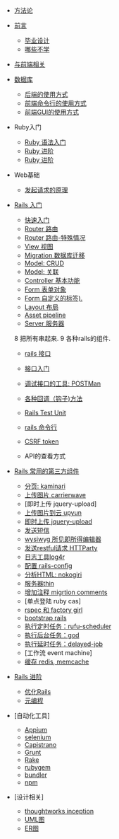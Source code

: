 * [方法论](methodologies.md)
* [前言](preface.md)
  * [毕业设计](biye.md)
  * [哪些不学](part3_rails_premier/buyongxue.md)
* [与前端相关](authentication.md)
* [数据库](database.md)
  * [后端的使用方式](database_server.md)
  * [前端命令行的使用方式](database_command_line.md)
  * [前端GUI的使用方式](database_gui.md)

* Ruby入门
  * [Ruby 语法入门](part3_rails_premier/ruby_premier.md)
  * [Ruby 进阶](part3_rails_premier/ruby_jin_jie.md)
  * [Ruby 进阶 ](part3_rails_premier/ruby_advanced.md)

* Web基础
  * [发起请求的原理](network_basic.md)

* [Rails 入门](part3_rails_premier.md)
  * [快速入门](part3_rails_premier/rails_tutorial_from_view.md)
  * [Router 路由](part3_rails_premier/routes.md)
  * [Router 路由-特殊情况](part3_rails_premier/routes_special.md)
  * [View 视图](part3_rails_premier/rails_view.md)
  * [Migration 数据库迁移](migration.md)
  * [Model: CRUD ](crud.md)
  * [Model: 关联](part3_rails_premier/assocication.md)
  * [Controller 基本功能](controller_junior.md)
  * [Form 表单对象](part3_rails_premier/form_object.md)
  * [Form 自定义的标签).](form_helpers.md)
  * [Layout 布局](part3_rails_premier/layout.md)
  * [Asset pipeline](part3_rails_premier/asset_pipeline.md)
  * [Server 服务器](part3_rails_premier/rails_thin_deploy.md)

  8 把所有串起来.
  9 各种rails的组件.

  * [rails 接口](part3_rails_premier/interface_document.md)
  * [接口入门](part3_rails_premier/rails_interface.md)
  * [调试接口的工具: POSTMan](postman.md)

  * [各种回调（钩子)方法](hooks.md)

  * [Rails Test Unit](part3_rails_premier/unit_test.md)
  * [rails 命令行](part3_rails_premier/rails_command_line.md)
  * [CSRF token](part3_rails_premier/csrf_token.md)
  * API的查看方式
* [Rails 常用的第三方组件](web_components/preface.md)
  * [分页: kaminari](web_components/kaminari.md)
  * [上传图片 carrierwave](web_components/carrierwave.md)
  * [即时上传 jquery-upload]
  * [上传图片到云 upyun](web_components/upyun.md)
  * [即时上传 jquery-upload]()
  * [发送短信](web_components/sms.md)
  * [wysiwyg 所见即所得编辑器](web_components/wysiwyg_ckeditor.md)
  * [发送restful请求  HTTParty](web_components/httparty.md)
  * [日志工具log4r](web_components/log4r.md)
  * [配置 rails-config](web_components/rails_config.md)
  * [分析HTML: nokogiri](web_components/nokogiri.md)
  * [服务器thin](web_components/thin.md)
  * [增加注释 migrtion comments](web_components/migration_comments.md)
  * [单点登陆 ruby cas]
  * [rspec 和 factory girl](web_components/rspec_and_factory_girl.md)
  * [bootstrap rails](web_components/bootstrap.md)
  * [执行定时任务：rufu-scheduler](part3_rails_premier/rufus_scheduler.md)
  * [执行后台任务：god ](part3_rails_premier/rails_god.md)
  * [执行延时任务：delayed-job](part3_rails_premier/delayed_job.md)
  * [工作流 event machine]
  * [缓存 redis, memcache](web_components/redis_memcache.md)
* [Rails 进阶](part4_rails_advanced.md)
  * [优化Rails](part4_rails_advanced/optimzation.md)
  * [元编程](part4_rails_advanced/metaprogramming.md)
* [自动化工具]
  * [Appium](automation_tools/appium.md)
  * [selenium](automation_tools/selenium.md)
  * [Capistrano](automation_tools/capistrano.md)
  * [Grunt](automation_tools/grunt.md)
  * [Rake](automation_tools/rake.md)
  * [rubygem](automation_tools/ruby_gem.md)
  * [bundler](automation_tools/bundler.md)
  * [npm](automation_tools/npm.md)
* [设计相关]
  * [thoughtworks inception](part5_tools_and_theory/inception.md)
  * [UML图](part5_tools_and_theory/uml_diagram.md)
  * [ER图](part5_tools_and_theory/e-r_diagram.md)
